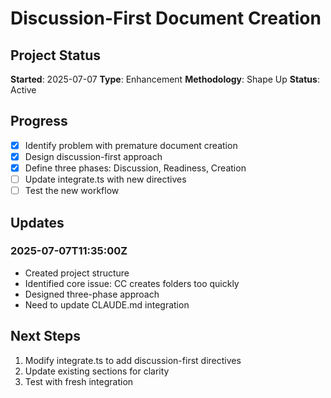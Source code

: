 # Discussion-First Document Creation

## Project Status

**Started**: 2025-07-07 **Type**: Enhancement **Methodology**: Shape Up **Status**: Active

## Progress

- [x] Identify problem with premature document creation
- [x] Design discussion-first approach
- [x] Define three phases: Discussion, Readiness, Creation
- [ ] Update integrate.ts with new directives
- [ ] Test the new workflow

## Updates

### 2025-07-07T11:35:00Z

- Created project structure
- Identified core issue: CC creates folders too quickly
- Designed three-phase approach
- Need to update CLAUDE.md integration

## Next Steps

1. Modify integrate.ts to add discussion-first directives
2. Update existing sections for clarity
3. Test with fresh integration

